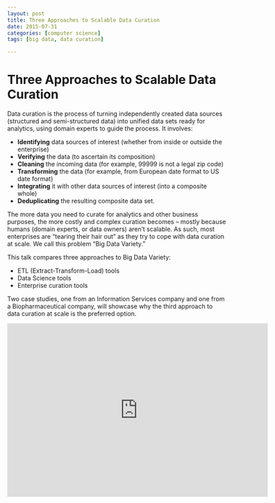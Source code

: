 ```yaml
---
layout: post
title: Three Approaches to Scalable Data Curation
date: 2015-07-31
categories: [computer science]
tags: [big data, data curation]

---
```


# Three Approaches to Scalable Data Curation

Data curation is the process of turning independently created data sources (structured and semi-structured data) into unified data sets ready for analytics, using domain experts to guide the process. It involves:

* **Identifying** data sources of interest (whether from inside or outside the enterprise)
* **Verifying** the data (to ascertain its composition)
* **Cleaning** the incoming data (for example, 99999 is not a legal zip code)
* **Transforming** the data (for example, from European date format to US date format)
* **Integrating** it with other data sources of interest (into a composite whole)
* **Deduplicating** the resulting composite data set.

The more data you need to curate for analytics and other business purposes, the more costly and complex curation becomes – mostly because humans (domain experts, or data owners) aren’t scalable. As such, most enterprises are “tearing their hair out” as they try to cope with data curation at scale. We call this problem “Big Data Variety.”

This talk compares three approaches to Big Data Variety:

* ETL (Extract-Transform-Load) tools  
* Data Science tools   
* Enterprise curation tools

Two case studies, one from an Information Services company and one from a Biopharmaceutical company, will showcase why the third approach to data curation at scale is the preferred option.


<iframe width="600" height="400" src="https://www.youtube.com/embed/xBLTZd8z-nY" frameborder="0" allowfullscreen></iframe>
